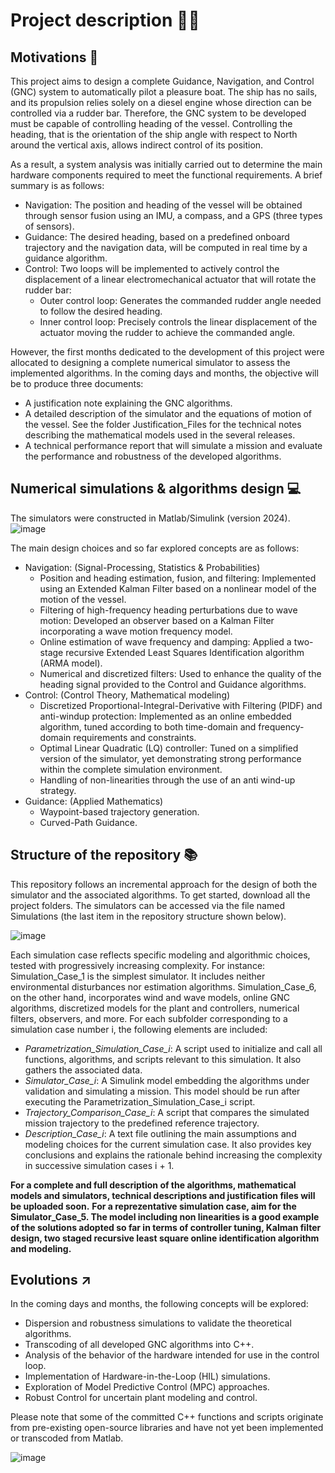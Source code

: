 # Project description :rowboat::boat: 

## Motivations :scroll:

This project aims to design a complete Guidance, Navigation, and Control (GNC) system to automatically pilot a pleasure boat.
The ship has no sails, and its propulsion relies solely on a diesel engine whose direction can be controlled via a rudder bar.
Therefore, the GNC system to be developed must be capable of controlling heading of the vessel.
Controlling the heading, that is the orientation of the ship angle with respect to North around the vertical axis, allows indirect control of its position.

As a result, a system analysis was initially carried out to determine the main hardware components required to meet the functional requirements. A brief summary is as follows:
* Navigation: The position and heading of the vessel will be obtained through sensor fusion using an IMU, a compass, and a GPS (three types of sensors).
* Guidance: The desired heading, based on a predefined onboard trajectory and the navigation data, will be computed in real time by a guidance algorithm.
* Control: Two loops will be implemented to actively control the displacement of a linear electromechanical actuator that will rotate the rudder bar:
  * Outer control loop: Generates the commanded rudder angle needed to follow the desired heading.
  * Inner control loop: Precisely controls the linear displacement of the actuator moving the rudder to achieve the commanded angle.
 
However, the first months dedicated to the development of this project were allocated to designing a complete numerical simulator to assess the implemented algorithms. 
In the coming days and months, the objective will be to produce three documents:
* A justification note explaining the GNC algorithms.
* A detailed description of the simulator and the equations of motion of the vessel. See the folder Justification_Files for the technical notes describing the mathematical models used
  in the several releases.
* A technical performance report that will simulate a mission and evaluate the performance and robustness of the developed algorithms.

## Numerical simulations & algorithms design :computer:

The simulators were constructed in Matlab/Simulink (version 2024). 
![image](https://github.com/user-attachments/assets/8a226e1f-9467-4772-9cb0-c931db80cadd)

The main design choices and so far explored concepts are as follows:
* Navigation: (Signal-Processing, Statistics & Probabilities)
  * Position and heading estimation, fusion, and filtering: Implemented using an Extended Kalman Filter based on a nonlinear model of the motion of the vessel.
  * Filtering of high-frequency heading perturbations due to wave motion: Developed an observer based on a Kalman Filter incorporating a wave motion frequency model.
  * Online estimation of wave frequency and damping: Applied a two-stage recursive Extended Least Squares Identification algorithm (ARMA model).
  * Numerical and discretized filters: Used to enhance the quality of the heading signal provided to the Control and Guidance algorithms.
* Control: (Control Theory, Mathematical modeling)
  * Discretized Proportional-Integral-Derivative with Filtering (PIDF) and anti-windup protection: Implemented as an online embedded algorithm, tuned according to both time-domain and frequency-domain 
    requirements and constraints.
  * Optimal Linear Quadratic (LQ) controller: Tuned on a simplified version of the simulator, yet demonstrating strong performance within the complete simulation environment.
  * Handling of non-linearities through the use of an anti wind-up strategy.
* Guidance: (Applied Mathematics)
  * Waypoint-based trajectory generation.
  * Curved-Path Guidance.

## Structure of the repository :books:

This repository follows an incremental approach for the design of both the simulator and the associated algorithms. To get started, download all the project folders. The simulators can be accessed via the file named Simulations (the last item in the repository structure shown below).

 ![image](https://github.com/user-attachments/assets/f18dd96a-1622-4abc-a4d4-7573378d0624)

Each simulation case reflects specific modeling and algorithmic choices, tested with progressively increasing complexity. For instance: Simulation_Case_1 is the simplest simulator. It includes neither environmental disturbances nor estimation algorithms. Simulation_Case_6, on the other hand, incorporates wind and wave models, online GNC algorithms, discretized models for the plant and controllers, numerical filters, observers, and more.
For each subfolder corresponding to a simulation case number i, the following elements are included:
* _Parametrization_Simulation_Case_i_: A script used to initialize and call all functions, algorithms, and scripts relevant to this simulation. It also gathers the associated data.
* _Simulator_Case_i_: A Simulink model embedding the algorithms under validation and simulating a mission. This model should be run after executing the Parametrization_Simulation_Case_i script.
* _Trajectory_Comparison_Case_i_: A script that compares the simulated mission trajectory to the predefined reference trajectory.
* _Description_Case_i_: A text file outlining the main assumptions and modeling choices for the current simulation case. It also provides key conclusions and explains the rationale behind increasing the complexity 
  in successive simulation cases i + 1.

**For a complete and full description of the algorithms, mathematical models and simulators, technical descriptions and justification files will be uploaded soon.**
**For a reprezentative simulation case, aim for the Simulator_Case_5. The model including non linearities is a good example of the solutions adopted so far in terms of controller tuning, Kalman filter design, two staged recursive least square online identification algorithm and modeling.**


## Evolutions :arrow_upper_right:

In the coming days and months, the following concepts will be explored:
* Dispersion and robustness simulations to validate the theoretical algorithms.
* Transcoding of all developed GNC algorithms into C++.
* Analysis of the behavior of the hardware intended for use in the control loop.
* Implementation of Hardware-in-the-Loop (HIL) simulations.
* Exploration of Model Predictive Control (MPC) approaches.
* Robust Control for uncertain plant modeling and control.

Please note that some of the committed C++ functions and scripts originate from pre-existing open-source libraries and have not yet been implemented or transcoded from Matlab.

![image](https://github.com/user-attachments/assets/a9a7d3c0-985f-484a-aded-0fd80257b27b)

 







